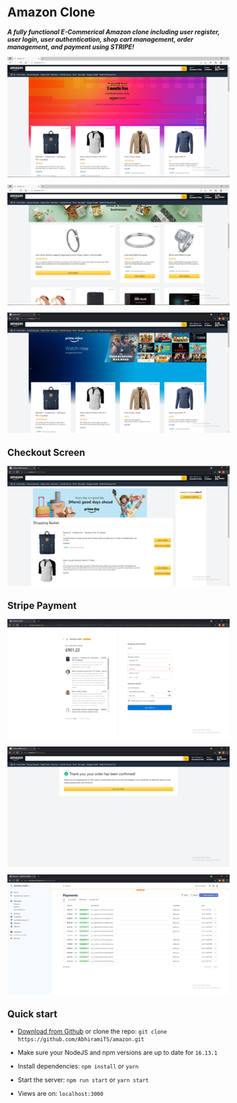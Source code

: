 # Amazon Clone

***A fully functional E-Commerical Amazon clone including user register, user login, user authentication, shop cart management, order management, and payment using STRIPE!***

![alt text](https://github.com/AbhiramiTS/amazon/blob/main/assets/amazon1.png)

![alt text](https://github.com/AbhiramiTS/amazon/blob/main/assets/amazon2.png)

![alt text](https://github.com/AbhiramiTS/amazon/blob/main/assets/amazon3.png)

## Checkout Screen
![alt text](https://github.com/AbhiramiTS/amazon/blob/main/assets/amazon4.png)

## Stripe Payment
![alt text](https://github.com/AbhiramiTS/amazon/blob/main/assets/amazon5.png)

![alt text](https://github.com/AbhiramiTS/amazon/blob/main/assets/amazon6.png)

![alt text](https://github.com/AbhiramiTS/amazon/blob/main/assets/amazon7.png)


## Quick start

- [Download from Github](https://github.com/AbhiramiTS/amazon/archive/refs/heads/main.zip) or clone the repo: `git clone https://github.com/AbhiramiTS/amazon.git`

- Make sure your NodeJS and npm versions are up to date for `16.13.1`

- Install dependencies: `npm install` or `yarn`

- Start the server: `npm run start` or `yarn start`

- Views are on: `localhost:3000`
